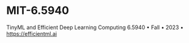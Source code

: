 # MIT-6.5940
TinyML and Efficient Deep Learning Computing 6.5940 • Fall • 2023 • https://efficientml.ai
